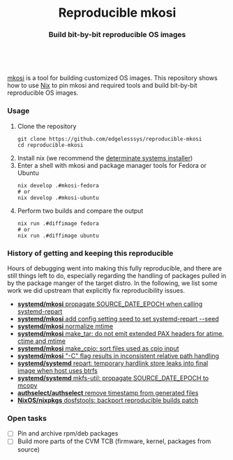 <h1 align="center">Reproducible mkosi</h1>
<h3 align="center">Build bit-by-bit reproducible OS images</h3>
<br>
<br>
<br>

[mkosi](https://github.com/systemd/mkosi) is a tool for building customized OS images.
This repository shows how to use [Nix](https://nixos.org/) to pin mkosi and required
tools and build bit-by-bit reproducible OS images.


### Usage

1. Clone the repository
    ```shell-session
    git clone https://github.com/edgelesssys/reproducible-mkosi
    cd reproducible-mkosi
    ```
2. Install nix (we recommend the [determinate systems installer](https://github.com/DeterminateSystems/nix-installer))
3. Enter a shell with mkosi and package manager tools for Fedora or Ubuntu
    ```shell-session
    nix develop .#mkosi-fedora
    # or
    nix develop .#mkosi-ubuntu
    ```
4. Perform two builds and compare the output
    ```shell-session
    nix run .#diffimage fedora
    # or
    nix run .#diffimage ubuntu
    ```

### History of getting and keeping this reproducible

Hours of debugging went into making this fully reproducible, and there are still things left to do,
especially regarding the handling of packages pulled in by the package manger of the target distro.
In the following, we list some work we did upstream that explicitly fix reproducibility issues.

- [**systemd/mkosi** propagate SOURCE_DATE_EPOCH when calling systemd-repart](https://github.com/systemd/mkosi/pull/1834)
- [**systemd/mkosi** add config setting seed to set systemd-repart --seed](https://github.com/systemd/mkosi/pull/1837)
- [**systemd/mkosi** normalize mtime](https://github.com/systemd/mkosi/pull/1839)
- [**systemd/mkosi** make_tar: do not emit extended PAX headers for atime, ctime and mtime](https://github.com/systemd/mkosi/pull/1982)
- [**systemd/mkosi** make_cpio: sort files used as cpio input](https://github.com/systemd/mkosi/pull/2163)
- [**systemd/mkosi** "-C" flag results in inconsistent relative path handling](https://github.com/systemd/mkosi/issues/1879)
- [**systemd/systemd** repart: temporary hardlink store leaks into final image when host uses btrfs](https://github.com/systemd/systemd/issues/29606)
- [**systemd/systemd** mkfs-util: propagate SOURCE_DATE_EPOCH to mcopy](https://github.com/systemd/systemd/pull/29000)
- [**authselect/authselect** remove timestamp from generated files](https://github.com/authselect/authselect/pull/350)
- [**NixOS/nixpkgs** dosfstools: backport reproducible builds patch](https://github.com/NixOS/nixpkgs/pull/252282)

### Open tasks

- [ ] Pin and archive rpm/deb packages
- [ ] Build more parts of the CVM TCB (firmware, kernel, packages from source)
